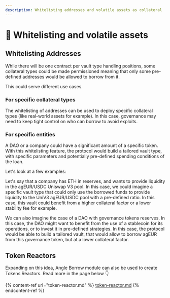 ```yaml
---
description: Whitelisting addresses and volatile assets as collateral
---
```


# 🤝 Whitelisting and volatile assets

## Whitelisting Addresses

While there will be one contract per vault type handling positions, some collateral types could be made permissioned meaning that only some pre-defined addresses would be allowed to borrow from it.

This could serve different use cases.

### For specific collateral types

The whitelisting of addresses can be used to deploy specific collateral types (like real-world assets for example). In this case, governance may need to keep tight control on who can borrow to avoid exploits.

### For specific entities

A DAO or a company could have a significant amount of a specific token. With this whitelisting feature, the protocol would build a tailored vault type, with specific parameters and potentially pre-defined spending conditions of the loan.

Let's look at a few examples:

Let's say that a company has ETH in reserves, and wants to provide liquidity in the agEUR/USDC Uniswap V3 pool. In this case, we could imagine a specific vault type that could only use the borrowed funds to provide liquidity to the UniV3 agEUR/USDC pool with a pre-defined ratio. In this case, this vault could benefit from a higher collateral factor or a lower stability fee for example.

We can also imagine the case of a DAO with governance tokens reserves. In this case, the DAO might want to benefit from the use of a stablecoin for its operations, or to invest it in pre-defined strategies. In this case, the protocol would be able to build a tailored vault, that would allow to borrow agEUR from this governance token, but at a lower collateral factor.

## Token Reactors

Expanding on this idea, Angle Borrow module can also be used to create Tokens Reactors. Read more in the page below 👇

{% content-ref url="token-reactor.md" %}
[token-reactor.md](token-reactor.md)
{% endcontent-ref %}

